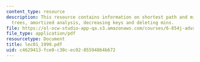 ```yaml
---
content_type: resource
description: This resource contains information on shortest path and minimum spanning
  trees, amortized analysis, decreasing keys and deleting mins.
file: https://ol-ocw-studio-app-qa.s3.amazonaws.com/courses/6-854j-advanced-algorithms-fall-2005/c4629413fce0c30cec0205594864b672_lec01_1999.pdf
file_type: application/pdf
resourcetype: Document
title: lec01_1999.pdf
uid: c4629413-fce0-c30c-ec02-05594864b672
---
```

